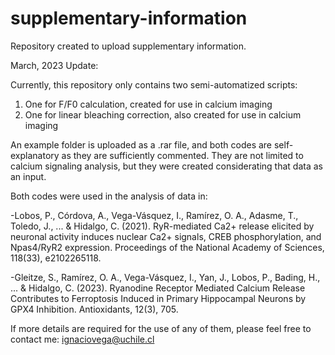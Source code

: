 # supplementary-information
Repository created to upload supplementary information.

March, 2023 Update:

Currently, this repository only contains two semi-automatized scripts: 
  1) One for  F/F0 calculation, created for use in calcium imaging
  2) One for linear bleaching correction, also created for use in calcium imaging

An example folder is uploaded as a .rar file, and both codes are self-explanatory as
they are sufficiently commented. They are not limited to calcium signaling analysis,
but they were created considerating that data as an input.

Both codes were used in the analysis of data in:

-Lobos, P., Córdova, A., Vega-Vásquez, I., Ramírez, O. A., Adasme, T., Toledo, J., ... & Hidalgo, C. (2021). RyR-mediated Ca2+ release elicited by neuronal activity induces nuclear Ca2+ signals, CREB phosphorylation, and Npas4/RyR2 expression. Proceedings of the National Academy of Sciences, 118(33), e2102265118.

-Gleitze, S., Ramírez, O. A., Vega-Vásquez, I., Yan, J., Lobos, P., Bading, H., ... & Hidalgo, C. (2023). Ryanodine Receptor Mediated Calcium Release Contributes to Ferroptosis Induced in Primary Hippocampal Neurons by GPX4 Inhibition. Antioxidants, 12(3), 705.


If more details are required for the use of any of them, please feel free to contact me:
ignaciovega@uchile.cl
